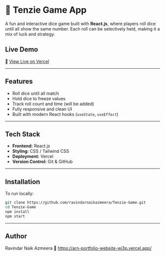 # 🎲 Tenzie Game App

A fun and interactive dice game built with **React.js**, where players roll dice until all show the same number. Each roll can be selectively held, making it a mix of luck and strategy.

##  Live Demo
🔗 [View Live on Vercel](https://tenzie-game-gules.vercel.app/)

---

##  Features
-  Roll dice until all match  
-  Hold dice to freeze values  
-  Track roll count and time  (will be added)
-  Fully responsive and clean UI  
-  Built with modern React hooks (`useState`, `useEffect`)

---

##  Tech Stack
- **Frontend:** React.js  
- **Styling:** CSS / Tailwind CSS  
- **Deployment:** Vercel  
- **Version Control:** Git & GitHub

---

##  Installation
To run locally:
```bash
git clone https://github.com/ravindarnaikazmeera/Tenzie-Game.git
cd Tenzie-Game
npm install
npm start
```

---

## Author

Ravindar Naik Azmeera
🔗 https://arn-portfolio-website-wj3p.vercel.app/
